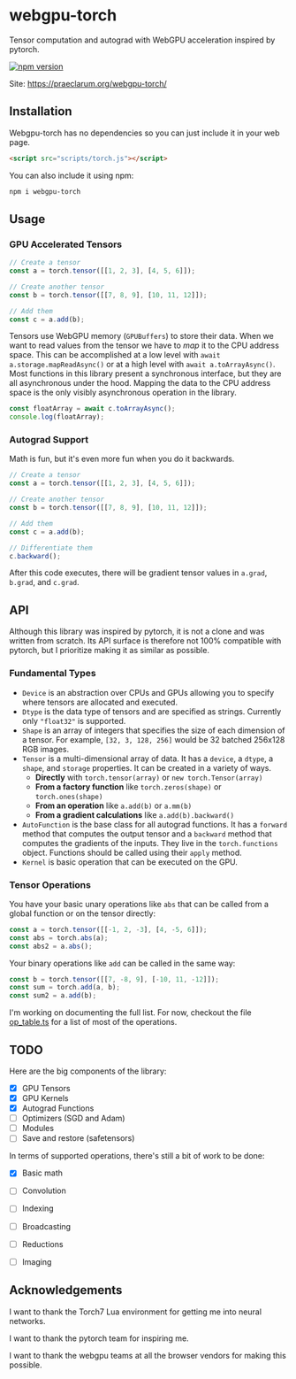 # webgpu-torch

Tensor computation and autograd with WebGPU acceleration inspired by pytorch.

[![npm version](https://badge.fury.io/js/webgpu-torch.svg)](https://www.npmjs.com/package/webgpu-torch)

Site: https://praeclarum.org/webgpu-torch/

## Installation

Webgpu-torch has no dependencies so you can just include it in your web page.

```html
<script src="scripts/torch.js"></script>
```

You can also include it using npm:

```bash
npm i webgpu-torch
```

## Usage

### GPU Accelerated Tensors

```js
// Create a tensor
const a = torch.tensor([[1, 2, 3], [4, 5, 6]]);

// Create another tensor
const b = torch.tensor([[7, 8, 9], [10, 11, 12]]);

// Add them
const c = a.add(b);
```

Tensors use WebGPU memory (`GPUBuffers`) to store their data.
When we want to read values from the tensor we have to *map* it to the CPU address space.
This can be accomplished at a low level with `await a.storage.mapReadAsync()` or at a high level with `await a.toArrayAsync()`. Most functions in this library present a synchronous interface, but they are all asynchronous under the hood. Mapping the data to the CPU address space is the only visibly asynchronous operation in the library.

```js
const floatArray = await c.toArrayAsync();
console.log(floatArray);
```


### Autograd Support

Math is fun, but it's even more fun when you do it backwards.

```js
// Create a tensor
const a = torch.tensor([[1, 2, 3], [4, 5, 6]]);

// Create another tensor
const b = torch.tensor([[7, 8, 9], [10, 11, 12]]);

// Add them
const c = a.add(b);

// Differentiate them
c.backward();
```

After this code executes, there will be gradient tensor values in `a.grad`, `b.grad`, and `c.grad`.


## API

Although this library was inspired by pytorch, it is not a clone and was written from scratch.
Its API surface is therefore not 100% compatible with pytorch, but I prioritize making it as similar as possible.

### Fundamental Types

* `Device` is an abstraction over CPUs and GPUs allowing you to specify where tensors are allocated and executed.
* `Dtype` is the data type of tensors and are specified as strings. Currently only `"float32"` is supported.
* `Shape` is an array of integers that specifies the size of each dimension of a tensor. For example, `[32, 3, 128, 256]` would be 32 batched 256x128 RGB images.
* `Tensor` is a multi-dimensional array of data. It has a `device`, a `dtype`, a `shape`, and `storage` properties. It can be created in a variety of ways.
    * **Directly** with `torch.tensor(array)` or `new torch.Tensor(array)`
    * **From a factory function** like `torch.zeros(shape)` or `torch.ones(shape)`
    * **From an operation** like `a.add(b)` or `a.mm(b)`
    * **From a gradient calculations** like `a.add(b).backward()`
* `AutoFunction` is the base class for all autograd functions. It has a `forward` method that computes the output tensor and a `backward` method that computes the gradients of the inputs. They live in the `torch.functions` object. Functions should be called using their `apply` method.
* `Kernel` is basic operation that can be executed on the GPU.

### Tensor Operations

You have your basic unary operations like `abs` that can be called from a global function or on the tensor directly:

```js
const a = torch.tensor([[-1, 2, -3], [4, -5, 6]]);
const abs = torch.abs(a);
const abs2 = a.abs();
```

Your binary operations like `add` can be called in the same way:

```js
const b = torch.tensor([[7, -8, 9], [-10, 11, -12]]);
const sum = torch.add(a, b);
const sum2 = a.add(b);
```

I'm working on documenting the full list. For now, checkout the file [op_table.ts](src/op_table.ts) for a list of most of the operations.


## TODO

Here are the big components of the library:

- [x] GPU Tensors
- [x] GPU Kernels
- [x] Autograd Functions
- [ ] Optimizers (SGD and Adam)
- [ ] Modules
- [ ] Save and restore (safetensors)

In terms of supported operations, there's still a bit of work to be done:

- [x] Basic math
- [ ] Convolution
- [ ] Indexing
- [ ] Broadcasting
- [ ] Reductions
- [ ] Imaging


## Acknowledgements

I want to thank the Torch7 Lua environment for getting me into neural networks.

I want to thank the pytorch team for inspiring me.

I want to thank the webgpu teams at all the browser vendors for making this possible.
